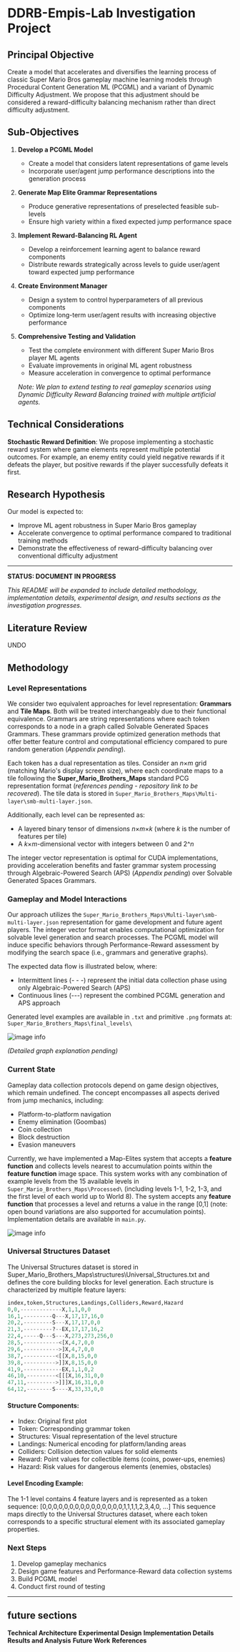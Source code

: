 
# DDRB-Empis-Lab Investigation Project

## Principal Objective

Create a model that accelerates and diversifies the learning process of classic Super Mario Bros gameplay machine learning models through Procedural Content Generation ML (PCGML) and a variant of Dynamic Difficulty Adjustment. We propose that this adjustment should be considered a reward-difficulty balancing mechanism rather than direct difficulty adjustment.

## Sub-Objectives

1. **Develop a PCGML Model**
   - Create a model that considers latent representations of game levels
   - Incorporate user/agent jump performance descriptions into the generation process

2. **Generate Map Elite Grammar Representations**
   - Produce generative representations of preselected feasible sub-levels
   - Ensure high variety within a fixed expected jump performance space

3. **Implement Reward-Balancing RL Agent**
   - Develop a reinforcement learning agent to balance reward components
   - Distribute rewards strategically across levels to guide user/agent toward expected jump performance

4. **Create Environment Manager**
   - Design a system to control hyperparameters of all previous components
   - Optimize long-term user/agent results with increasing objective performance

5. **Comprehensive Testing and Validation**
   - Test the complete environment with different Super Mario Bros player ML agents
   - Evaluate improvements in original ML agent robustness
   - Measure acceleration in convergence to optimal performance
   
   *Note: We plan to extend testing to real gameplay scenarios using Dynamic Difficulty Reward Balancing trained with multiple artificial agents.*

## Technical Considerations

**Stochastic Reward Definition**: We propose implementing a stochastic reward system where game elements represent multiple potential outcomes. For example, an enemy entity could yield negative rewards if it defeats the player, but positive rewards if the player successfully defeats it first.

## Research Hypothesis

Our model is expected to:
- Improve ML agent robustness in Super Mario Bros gameplay
- Accelerate convergence to optimal performance compared to traditional training methods
- Demonstrate the effectiveness of reward-difficulty balancing over conventional difficulty adjustment

---

**STATUS: DOCUMENT IN PROGRESS**

*This README will be expanded to include detailed methodology, implementation details, experimental design, and results sections as the investigation progresses.*


## Literature Review
UNDO

## Methodology

### Level Representations

We consider two equivalent approaches for level representation: **Grammars** and **Tile Maps**. Both will be treated interchangeably due to their functional equivalence. Grammars are string representations where each token corresponds to a node in a graph called Solvable Generated Spaces Grammars. These grammars provide optimized generation methods that offer better feature control and computational efficiency compared to pure random generation (*Appendix pending*).

Each token has a dual representation as tiles. Consider an *n*×*m* grid (matching Mario's display screen size), where each coordinate maps to a tile following the **Super_Mario_Brothers_Maps** standard PCG representation format (*references pending - repository link to be recovered*). The tile data is stored in `Super_Mario_Brothers_Maps\Multi-layer\smb-multi-layer.json`.

Additionally, each level can be represented as:
- A layered binary tensor of dimensions *n*×*m*×*k* (where *k* is the number of features per tile)
- A *k*×*m*-dimensional vector with integers between 0 and 2^*n*

The integer vector representation is optimal for CUDA implementations, providing acceleration benefits and faster grammar system processing through Algebraic-Powered Search (APS) (*Appendix pending*) over Solvable Generated Spaces Grammars.

### Gameplay and Model Interactions

Our approach utilizes the `Super_Mario_Brothers_Maps\Multi-layer\smb-multi-layer.json` representation for game development and future agent players. The integer vector format enables computational optimization for solvable level generation and search processes. The PCGML model will induce specific behaviors through Performance-Reward assessment by modifying the search space (i.e., grammars and generative graphs).

The expected data flow is illustrated below, where:
- Intermittent lines (*- - -*) represent the initial data collection phase using only Algebraic-Powered Search (APS)
- Continuous lines (*---*) represent the combined PCGML generation and APS approach

Generated level examples are available in `.txt` and primitive `.png` formats at: `Super_Mario_Brothers_Maps\final_levels\`

![image info](ilustrations\DDRB_high-level_Architecture.png)

*(Detailed graph explanation pending)*

### Current State

Gameplay data collection protocols depend on game design objectives, which remain undefined. The concept encompasses all aspects derived from jump mechanics, including:
- Platform-to-platform navigation
- Enemy elimination (Goombas)
- Coin collection
- Block destruction
- Evasion maneuvers

Currently, we have implemented a Map-Elites system that accepts a **feature function** and collects levels nearest to accumulation points within the **feature function** image space. This system works with any combination of example levels from the 15 available levels in `Super_Mario_Brothers_Maps\Processed\` (including levels 1-1, 1-2, 1-3, and the first level of each world up to World 8). The system accepts any **feature function** that processes a level and returns a value in the range [0,1] (note: open bound variations are also supported for accumulation points). Implementation details are available in `main.py`.

![image info](ilustrations\level_1-1_tiles.png)

### Universal Structures Dataset
The Universal Structures dataset is stored in Super_Mario_Brothers_Maps\structures\Universal_Structures.txt and defines the core building blocks for level generation. Each structure is characterized by multiple feature layers:
```python
index,token,Structures,Landings,Colliders,Reward,Hazard
0,0,-------------X,1,1,0,0
16,1,---------Q---X,17,17,16,0
20,2,---------S---X,17,17,0,0
21,3,---------?--EX,17,17,16,2
22,4,-----Q---S---X,273,273,256,0
28,5,-----------<[X,4,7,0,0
29,6,----------->]X,4,7,0,0
38,7,----------<[[X,8,15,0,0
39,8,---------->]]X,8,15,0,0
41,9,------------EX,1,1,0,2
46,10,---------<[[[X,16,31,0,0
47,11,--------->]]]X,16,31,0,0
64,12,--------S----X,33,33,0,0
```
#### Structure Components:

* Index: Original first plot
* Token: Corresponding grammar token
* Structures: Visual representation of the level structure
* Landings: Numerical encoding for platform/landing areas
* Colliders: Collision detection values for solid elements
* Reward: Point values for collectible items (coins, power-ups, enemies)
* Hazard: Risk values for dangerous elements (enemies, obstacles)

#### Level Encoding Example:
The 1-1 level contains 4 feature layers and is represented as a token sequence:
[0,0,0,0,0,0,0,0,0,0,0,0,0,0,0,1,1,1,1,2,3,4,0, ...]
This sequence maps directly to the Universal Structures dataset, where each token corresponds to a specific structural element with its associated gameplay properties.

### Next Steps

1. Develop gameplay mechanics
2. Design game features and Performance-Reward data collection systems  
3. Build PCGML model
4. Conduct first round of testing

---

## future sections
**Technical Architecture**
**Experimental Design**
**Implementation Details**
**Results and Analysis**
**Future Work**
**References**